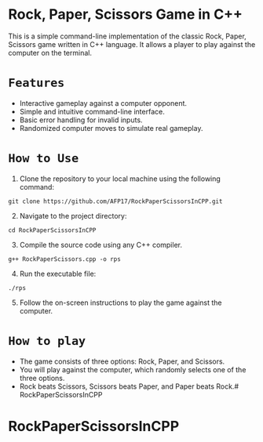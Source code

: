 # Rock, Paper, Scissors Game in C++
This is a simple command-line implementation of the classic Rock, Paper, Scissors game written in C++ language. It allows a player to play against the computer on the terminal.

# `Features`
- Interactive gameplay against a computer opponent.
- Simple and intuitive command-line interface.
- Basic error handling for invalid inputs.
- Randomized computer moves to simulate real gameplay.

# `How to Use`
1. Clone the repository to your local machine using the following command:
```
git clone https://github.com/AFP17/RockPaperScissorsInCPP.git
```
2. Navigate to the project directory:
```
cd RockPaperScissorsInCPP
```
3. Compile the source code using any C++ compiler.
```
g++ RockPaperScissors.cpp -o rps
```
4. Run the executable file:
```
./rps
```
5. Follow the on-screen instructions to play the game against the computer.

# `How to play`
- The game consists of three options: Rock, Paper, and Scissors.
- You will play against the computer, which randomly selects one of the three options.
- Rock beats Scissors, Scissors beats Paper, and Paper beats Rock.# RockPaperScissorsInCPP
# RockPaperScissorsInCPP

